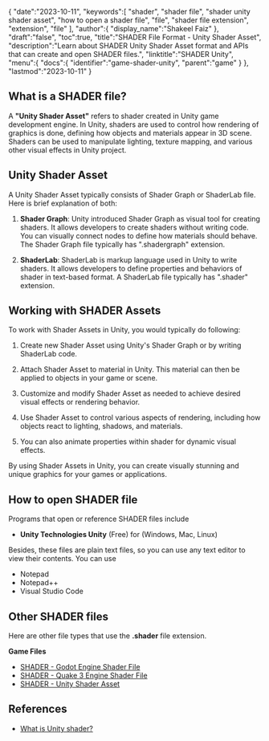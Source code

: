 {
   "date":"2023-10-11",
   "keywords":[
      "shader",
      "shader file",
      "shader unity shader asset",
      "how to open a shader file",
      "file",
      "shader file extension",
      "extension",
      "file"
   ],
   "author":{
      "display_name":"Shakeel Faiz"
   },
   "draft":"false",
   "toc":true,
   "title":"SHADER File Format - Unity Shader Asset",
   "description":"Learn about SHADER Unity Shader Asset format and APIs that can create and open SHADER files.",
   "linktitle":"SHADER Unity",
   "menu":{
      "docs":{
         "identifier":"game-shader-unity",
         "parent":"game"
      }
   },
   "lastmod":"2023-10-11"
}

## What is a SHADER file?

A **"Unity Shader Asset"** refers to shader created in Unity game development engine. In Unity, shaders are used to control how rendering of graphics is done, defining how objects and materials appear in 3D scene. Shaders can be used to manipulate lighting, texture mapping, and various other visual effects in Unity project.

## Unity Shader Asset

A Unity Shader Asset typically consists of Shader Graph or ShaderLab file. Here is brief explanation of both:

1.  **Shader Graph**: Unity introduced Shader Graph as visual tool for creating shaders. It allows developers to create shaders without writing code. You can visually connect nodes to define how materials should behave. The Shader Graph file typically has ".shadergraph" extension.
    
2.  **ShaderLab**: ShaderLab is markup language used in Unity to write shaders. It allows developers to define properties and behaviors of shader in text-based format. A ShaderLab file typically has ".shader" extension.
    
## Working with SHADER Assets

To work with Shader Assets in Unity, you would typically do following:

1.  Create new Shader Asset using Unity's Shader Graph or by writing ShaderLab code.
    
2.  Attach Shader Asset to material in Unity. This material can then be applied to objects in your game or scene.
    
3.  Customize and modify Shader Asset as needed to achieve desired visual effects or rendering behavior.
    
4.  Use Shader Asset to control various aspects of rendering, including how objects react to lighting, shadows, and materials.
    
5.  You can also animate properties within shader for dynamic visual effects.
    

By using Shader Assets in Unity, you can create visually stunning and unique graphics for your games or applications.

## How to open SHADER file

Programs that open or reference SHADER files include

- **Unity Technologies Unity** (Free) for (Windows, Mac, Linux)

Besides, these files are plain text files, so you can use any text editor to view their contents. You can use

- Notepad
- Notepad++
- Visual Studio Code

## Other SHADER files

Here are other file types that use the **.shader** file extension.

**Game Files**
- [SHADER - Godot Engine Shader File](/game/shader-godot/)
- [SHADER - Quake 3 Engine Shader File](/game/shader-quake/)
- [SHADER - Unity Shader Asset](/game/shader-unity/)

## References
* [What is Unity shader?](https://docs.unity3d.com/560/Documentation/Manual/Shaders.html)
